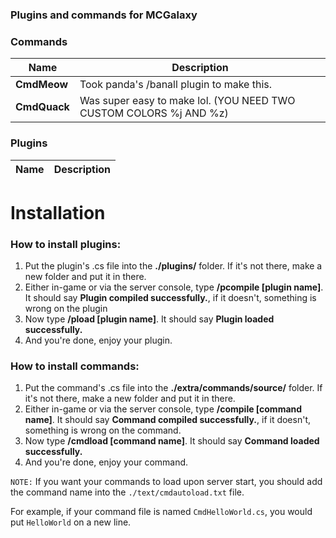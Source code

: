 ### Plugins and commands for MCGalaxy


### Commands
| Name | Description |
| ------------- | -----|
|  **CmdMeow** | Took panda's /banall plugin to make this.
|  **CmdQuack** | Was super easy to make lol. (YOU NEED TWO CUSTOM COLORS %j AND %z)


### Plugins
| Name | Description |
| ------------- | -----|

# Installation

### How to install plugins:
1. Put the plugin's .cs file into the **./plugins/** folder. If it's not there, make a new folder and put it in there.
2. Either in-game or via the server console, type **/pcompile [plugin name]**. It should say **Plugin compiled successfully.**, if it doesn't, something is wrong on the plugin
3. Now type **/pload [plugin name]**. It should say **Plugin loaded successfully.**
4. And you're done, enjoy your plugin.

### How to install commands:
1. Put the command's .cs file into the **./extra/commands/source/** folder. If it's not there, make a new folder and put it in there.
2. Either in-game or via the server console, type **/compile [command name]**. It should say **Command compiled successfully.**, if it doesn't, something is wrong on the command.
3. Now type **/cmdload [command name]**. It should say **Command loaded successfully.**
4. And you're done, enjoy your command.

`NOTE:`
If you want your commands to load upon server start, you should add the command name into the `./text/cmdautoload.txt` file.

For example, if your command file is named `CmdHelloWorld.cs`, you would put `HelloWorld` on a new line.
